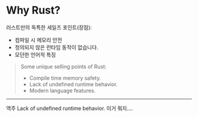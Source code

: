 # Why Rust?

러스트만의 독특한 세일즈 포인트(장점):
* 컴파일 시 메모리 안전
* 정의되지 않은 런타임 동작이 없습니다.
* 모던한 언어적 특징
> Some unique selling points of Rust:
> 
> * Compile time memory safety.
> * Lack of undefined runtime behavior.
> * Modern language features.

---
역주 Lack of undefined runtime behavior. 이거 뭐지....
